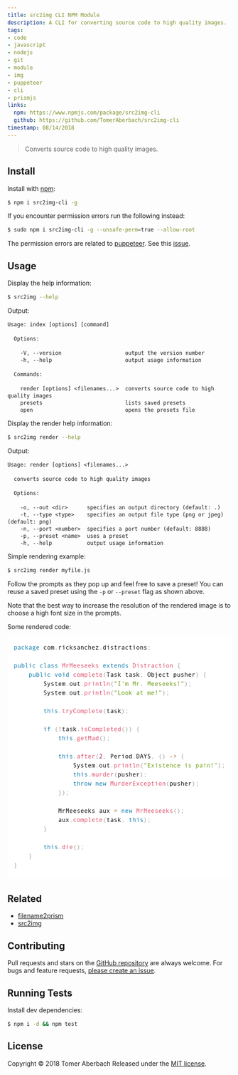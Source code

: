 ```yaml
---
title: src2img CLI NPM Module
description: A CLI for converting source code to high quality images.
tags:
- code
- javascript
- nodejs
- git
- module
- img
- puppeteer
- cli
- prismjs
links:
  npm: https://www.npmjs.com/package/src2img-cli
  github: https://github.com/TomerAberbach/src2img-cli
timestamp: 08/14/2018
---
```

> Converts source code to high quality images.

## Install

Install with [npm](https://www.npmjs.com):

```sh
$ npm i src2img-cli -g
```

If you encounter permission errors run the following instead:

```sh
$ sudo npm i src2img-cli -g --unsafe-perm=true --allow-root
```

The permission errors are related to [puppeteer](https://www.npmjs.com/package/puppeteer). See this [issue](https://github.com/GoogleChrome/puppeteer/issues/1597).

## Usage

Display the help information:

```sh
$ src2img --help
```

Output:

```
Usage: index [options] [command]

  Options:

    -V, --version                    output the version number
    -h, --help                       output usage information

  Commands:

    render [options] <filenames...>  converts source code to high quality images
    presets                          lists saved presets
    open                             opens the presets file
```

Display the render help information:

```sh
$ src2img render --help
```

Output:

```
Usage: render [options] <filenames...>

  converts source code to high quality images

  Options:

    -o, --out <dir>      specifies an output directory (default: .)
    -t, --type <type>    specifies an output file type (png or jpeg) (default: png)
    -n, --port <number>  specifies a port number (default: 8888)
    -p, --preset <name>  uses a preset
    -h, --help           output usage information
```

Simple rendering example:

```sh
$ src2img render myfile.js
```

Follow the prompts as they pop up and feel free to save a preset! You can reuse a saved preset using the `-p` or `--preset` flag as shown above.

Note that the best way to increase the resolution of the rendered image is to choose a high font size in the prompts.

Some rendered code:

![example](/img/src2img-example.png)

## Related

 * [filename2prism](https://www.npmjs.com/package/filename2prism)
 * [src2img](https://www.npmjs.com/package/src2img)
 
## Contributing

Pull requests and stars on the [GitHub repository](https://github.com/TomerAberbach/src2img-cli) are always welcome. For bugs and feature requests, [please create an issue](https://github.com/TomerAberbach/src2img-cli/issues/new).

## Running Tests

Install dev dependencies:

```sh
$ npm i -d && npm test
```

## License

Copyright © 2018 Tomer Aberbach
Released under the [MIT license](https://github.com/TomerAberbach/src2img-cli/blob/master/LICENSE).
